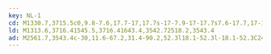 ```yaml
---
key: NL-1
cd: M1330.7,3715.5c0,9.8-7.6,17.7-17,17.7s-17-7.9-17-17.7s7.6-17.7,17-17.7l0,0C1323.1,3697.8,1330.7,3705.7,1330.7,3715.5z
ld: M1313.6,3716.41545.5,3716.41643.4,3542.72518.2,3543.4
ad: M2561.7,3543.4c-30,11.6-67.2,31.4-90.2,52.3l18.1-52.3l-18.1-52.3C2494.5,3512,2531.8,3531.8,2561.7,3543.4z
---
```


